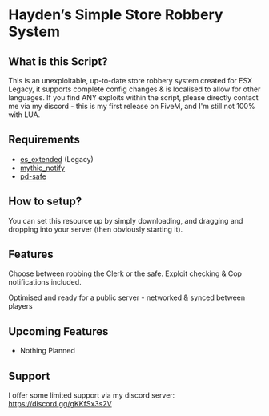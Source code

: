 # Hayden’s Simple Store Robbery System
## What is this Script?

This is an unexploitable, up-to-date store robbery system created for ESX Legacy, it supports complete config changes & is localised to allow for other languages.
If you find ANY exploits within the script, please directly contact me via my discord - this is my first release on FiveM, and I'm still not 100% with LUA.

## Requirements

- [es_extended](https://github.com/esx-framework/es_extended/tree/legacy) (Legacy)
- [mythic_notify](https://github.com/JayMontana36/mythic_notify.git)
- [pd-safe](https://github.com/VHall1/pd-safe.git)

## How to setup?

You can set this resource up by simply downloading, and dragging and dropping into your server (then obviously starting it).

## Features
Choose between robbing the Clerk or the safe. Exploit checking & Cop notifications included.

Optimised and ready for a public server - networked & synced between players

## Upcoming Features

- Nothing Planned

## Support

I offer some limited support via my discord server: https://discord.gg/gKKfSx3s2V
